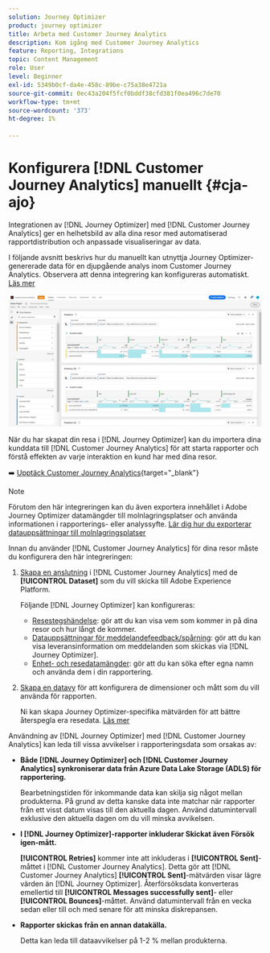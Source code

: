 ```yaml
---
solution: Journey Optimizer
product: journey optimizer
title: Arbeta med Customer Journey Analytics
description: Kom igång med Customer Journey Analytics
feature: Reporting, Integrations
topic: Content Management
role: User
level: Beginner
exl-id: 5349b0cf-da4e-458c-89be-c75a38e4721a
source-git-commit: 0ec43a204f5fcf0bddf38cfd381f0ea496c7de70
workflow-type: tm+mt
source-wordcount: '373'
ht-degree: 1%

---
```


# Konfigurera [!DNL Customer Journey Analytics] manuellt {#cja-ajo}

Integrationen av [!DNL Journey Optimizer] med [!DNL Customer Journey Analytics] ger en helhetsbild av alla dina resor med automatiserad rapportdistribution och anpassade visualiseringar av data.

I följande avsnitt beskrivs hur du manuellt kan utnyttja Journey Optimizer-genererade data för en djupgående analys inom Customer Journey Analytics. Observera att denna integrering kan konfigureras automatiskt. [Läs mer](report-gs-cja.md)

![](assets/cja.png)

När du har skapat din resa i [!DNL Journey Optimizer] kan du importera dina kunddata till [!DNL Customer Journey Analytics] för att starta rapporter och förstå effekten av varje interaktion en kund har med dina resor.

➡️ [Upptäck Customer Journey Analytics](https://experienceleague.adobe.com/sv/docs/analytics-platform/using/integrations/ajo#manually-configure-a-data-view-to-be-used-with-journey-optimizer){target="_blank"}

>[!NOTE]
>
>Förutom den här integreringen kan du även exportera innehållet i Adobe Journey Optimizer datamängder till molnlagringsplatser och använda informationen i rapporterings- eller analyssyfte. [Lär dig hur du exporterar datauppsättningar till molnlagringsplatser](../data/export-datasets.md)
>

Innan du använder [!DNL Customer Journey Analytics] för dina resor måste du konfigurera den här integreringen:

1. [Skapa en anslutning](https://experienceleague.adobe.com/docs/analytics-platform/using/cja-connections/create-connection.html?lang=sv-SE) i [!DNL Customer Journey Analytics] med de **[!UICONTROL Dataset]** som du vill skicka till Adobe Experience Platform.

   Följande [!DNL Journey Optimizer] kan konfigureras:
   * [Resestegshändelse](../data/datasets-query-examples.md#journey-step-event): gör att du kan visa vem som kommer in på dina resor och hur långt de kommer.
   * [Datauppsättningar för meddelandefeedback/spårning](../data/datasets-query-examples.md#message-feedback-event-dataset): gör att du kan visa leveransinformation om meddelanden som skickas via [!DNL Journey Optimizer].
   * [Enhet- och resedatamängder](../data/datasets-query-examples.md#entity-dataset): gör att du kan söka efter egna namn och använda dem i din rapportering.

1. [Skapa en datavy](https://experienceleague.adobe.com/docs/analytics-platform/using/cja-dataviews/create-dataview.html?lang=sv-SE) för att konfigurera de dimensioner och mått som du vill använda för rapporten.

   Ni kan skapa Journey Optimizer-specifika mätvärden för att bättre återspegla era resedata. [Läs mer](https://experienceleague.adobe.com/docs/analytics-platform/using/integrations/ajo.html?lang=sv-SE#configure-the-data-view-to-accommodate-journey-optimizer-dimensions-and-metrics)

Användning av [!DNL Journey Optimizer] med [!DNL Customer Journey Analytics] kan leda till vissa avvikelser i rapporteringsdata som orsakas av:

* **Både [!DNL Journey Optimizer] och [!DNL Customer Journey Analytics] synkroniserar data från Azure Data Lake Storage (ADLS) för rapportering.**

  Bearbetningstiden för inkommande data kan skilja sig något mellan produkterna. På grund av detta kanske data inte matchar när rapporter från ett visst datum visas till den aktuella dagen. Använd datumintervall exklusive den aktuella dagen om du vill minska avvikelsen.

* **I [!DNL Journey Optimizer]-rapporter inkluderar Skickat även Försök igen-mått.**

  **[!UICONTROL Retries]** kommer inte att inkluderas i **[!UICONTROL Sent]**-måttet i [!DNL Customer Journey Analytics]. Detta gör att [!DNL Customer Journey Analytics] **[!UICONTROL Sent]**-mätvärden visar lägre värden än [!DNL Journey Optimizer]. Återförsöksdata konverteras emellertid till **[!UICONTROL Messages successfully sent]**- eller **[!UICONTROL Bounces]**-måttet.
Använd datumintervall från en vecka sedan eller till och med senare för att minska diskrepansen.

* **Rapporter skickas från en annan datakälla.**

  Detta kan leda till dataavvikelser på 1-2 % mellan produkterna.
